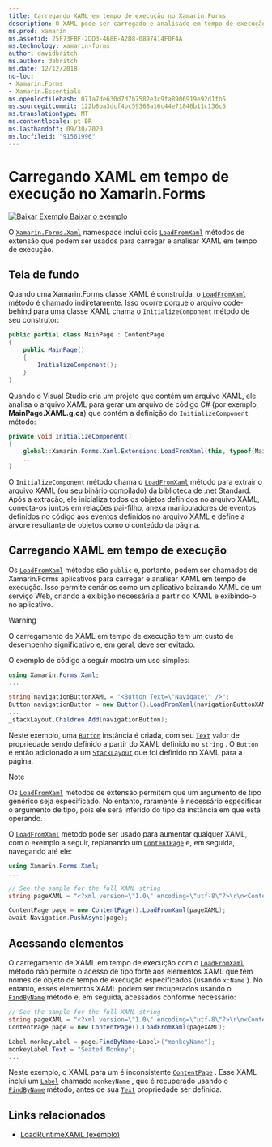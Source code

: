```yaml
---
title: Carregando XAML em tempo de execução no Xamarin.Forms
description: O XAML pode ser carregado e analisado em tempo de execução com os métodos de extensão LoadFromXaml.
ms.prod: xamarin
ms.assetid: 25F73FBF-2DD3-468E-A2D8-0897414F0F4A
ms.technology: xamarin-forms
author: davidbritch
ms.author: dabritch
ms.date: 12/12/2018
no-loc:
- Xamarin.Forms
- Xamarin.Essentials
ms.openlocfilehash: 071a7de630d7d7b7582e3c9fa8906919e92d1fb5
ms.sourcegitcommit: 122b8ba3dcf4bc59368a16c44e71846b11c136c5
ms.translationtype: MT
ms.contentlocale: pt-BR
ms.lasthandoff: 09/30/2020
ms.locfileid: "91561996"
---
```

# <a name="loading-xaml-at-runtime-in-no-locxamarinforms"></a>Carregando XAML em tempo de execução no Xamarin.Forms

[![Baixar Exemplo](~/media/shared/download.png) Baixar o exemplo](https://docs.microsoft.com/samples/xamarin/xamarin-forms-samples/xaml-loadruntimexaml)

O [`Xamarin.Forms.Xaml`](xref:Xamarin.Forms.Xaml) namespace inclui dois [`LoadFromXaml`](xref:Xamarin.Forms.Xaml.Extensions.LoadFromXaml*) métodos de extensão que podem ser usados para carregar e analisar XAML em tempo de execução.

## <a name="background"></a>Tela de fundo

Quando uma Xamarin.Forms classe XAML é construída, o [`LoadFromXaml`](xref:Xamarin.Forms.Xaml.Extensions.LoadFromXaml*) método é chamado indiretamente. Isso ocorre porque o arquivo code-behind para uma classe XAML chama o `InitializeComponent` método de seu construtor:

```csharp
public partial class MainPage : ContentPage
{
    public MainPage()
    {
        InitializeComponent();
    }
}
```

Quando o Visual Studio cria um projeto que contém um arquivo XAML, ele analisa o arquivo XAML para gerar um arquivo de código C# (por exemplo, **MainPage.XAML.g.cs**) que contém a definição do `InitializeComponent` método:

```csharp
private void InitializeComponent()
{
    global::Xamarin.Forms.Xaml.Extensions.LoadFromXaml(this, typeof(MainPage));
    ...
}
```

O `InitializeComponent` método chama o [`LoadFromXaml`](xref:Xamarin.Forms.Xaml.Extensions.LoadFromXaml*) método para extrair o arquivo XAML (ou seu binário compilado) da biblioteca de .net Standard. Após a extração, ele inicializa todos os objetos definidos no arquivo XAML, conecta-os juntos em relações pai-filho, anexa manipuladores de eventos definidos no código aos eventos definidos no arquivo XAML e define a árvore resultante de objetos como o conteúdo da página.

## <a name="loading-xaml-at-runtime"></a>Carregando XAML em tempo de execução

Os [`LoadFromXaml`](xref:Xamarin.Forms.Xaml.Extensions.LoadFromXaml*) métodos são `public` e, portanto, podem ser chamados de Xamarin.Forms aplicativos para carregar e analisar XAML em tempo de execução. Isso permite cenários como um aplicativo baixando XAML de um serviço Web, criando a exibição necessária a partir do XAML e exibindo-o no aplicativo.

> [!WARNING]
> O carregamento de XAML em tempo de execução tem um custo de desempenho significativo e, em geral, deve ser evitado.

O exemplo de código a seguir mostra um uso simples:

```csharp
using Xamarin.Forms.Xaml;
...

string navigationButtonXAML = "<Button Text=\"Navigate\" />";
Button navigationButton = new Button().LoadFromXaml(navigationButtonXAML);
...
_stackLayout.Children.Add(navigationButton);
```

Neste exemplo, uma [`Button`](xref:Xamarin.Forms.Button) instância é criada, com seu [`Text`](xref:Xamarin.Forms.Button.Text) valor de propriedade sendo definido a partir do XAML definido no `string` . O `Button` é então adicionado a um [`StackLayout`](xref:Xamarin.Forms.StackLayout) que foi definido no XAML para a página.

> [!NOTE]
> Os [`LoadFromXaml`](xref:Xamarin.Forms.Xaml.Extensions.LoadFromXaml*) métodos de extensão permitem que um argumento de tipo genérico seja especificado. No entanto, raramente é necessário especificar o argumento de tipo, pois ele será inferido do tipo da instância em que está operando.

O [`LoadFromXaml`](xref:Xamarin.Forms.Xaml.Extensions.LoadFromXaml*) método pode ser usado para aumentar qualquer XAML, com o exemplo a seguir, replanando um [`ContentPage`](xref:Xamarin.Forms.ContentPage) e, em seguida, navegando até ele:

```csharp
using Xamarin.Forms.Xaml;
...

// See the sample for the full XAML string
string pageXAML = "<?xml version=\"1.0\" encoding=\"utf-8\"?>\r\n<ContentPage xmlns=\"http://xamarin.com/schemas/2014/forms\"\nxmlns:x=\"http://schemas.microsoft.com/winfx/2009/xaml\"\nx:Class=\"LoadRuntimeXAML.CatalogItemsPage\"\nTitle=\"Catalog Items\">\n</ContentPage>";

ContentPage page = new ContentPage().LoadFromXaml(pageXAML);
await Navigation.PushAsync(page);
```

## <a name="accessing-elements"></a>Acessando elementos

O carregamento de XAML em tempo de execução com o [`LoadFromXaml`](xref:Xamarin.Forms.Xaml.Extensions.LoadFromXaml*) método não permite o acesso de tipo forte aos elementos XAML que têm nomes de objeto de tempo de execução especificados (usando `x:Name` ). No entanto, esses elementos XAML podem ser recuperados usando o [`FindByName`](xref:Xamarin.Forms.NameScopeExtensions.FindByName*) método e, em seguida, acessados conforme necessário:

```csharp
// See the sample for the full XAML string
string pageXAML = "<?xml version=\"1.0\" encoding=\"utf-8\"?>\r\n<ContentPage xmlns=\"http://xamarin.com/schemas/2014/forms\"\nxmlns:x=\"http://schemas.microsoft.com/winfx/2009/xaml\"\nx:Class=\"LoadRuntimeXAML.CatalogItemsPage\"\nTitle=\"Catalog Items\">\n<StackLayout>\n<Label x:Name=\"monkeyName\"\n />\n</StackLayout>\n</ContentPage>";
ContentPage page = new ContentPage().LoadFromXaml(pageXAML);

Label monkeyLabel = page.FindByName<Label>("monkeyName");
monkeyLabel.Text = "Seated Monkey";
...
```

Neste exemplo, o XAML para um é inconsistente [`ContentPage`](xref:Xamarin.Forms.ContentPage) . Esse XAML inclui um [`Label`](xref:Xamarin.Forms.Label) chamado `monkeyName` , que é recuperado usando o [`FindByName`](xref:Xamarin.Forms.NameScopeExtensions.FindByName*) método, antes de sua [`Text`](xref:Xamarin.Forms.Label.Text) propriedade ser definida.

## <a name="related-links"></a>Links relacionados

- [LoadRuntimeXAML (exemplo)](/samples/xamarin/xamarin-forms-samples/xaml-loadruntimexaml)